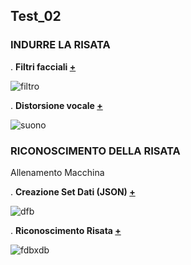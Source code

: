 ## Test_02

### INDURRE LA RISATA

. **Filtri facciali [+](https://editor.p5js.org/lucrezia1234/full/yT8KWfZ6b)**

![filtro](https://user-images.githubusercontent.com/79698027/122655096-416a3380-d150-11eb-9ae3-63e78183c056.JPG)

. **Distorsione vocale [+](https://editor.p5js.org/lucrezia1234/full/_Tmim0KnK)**

![suono](https://user-images.githubusercontent.com/79698027/122655200-06b4cb00-d151-11eb-9d3e-2b096963e428.JPG)

### RICONOSCIMENTO DELLA RISATA

Allenamento Macchina

. **Creazione Set Dati (JSON) [+](https://editor.p5js.org/lucrezia1234/full/aBD_e_EVm)**

![dfb](https://user-images.githubusercontent.com/79698027/122655245-48de0c80-d151-11eb-9657-4615b84dab8f.JPG)

. **Riconoscimento Risata [+](https://editor.p5js.org/lucrezia1234/full/Rosgw73sh)**

![fdbxdb](https://user-images.githubusercontent.com/79698027/122655897-724d6700-d156-11eb-87a5-1e89f6c0ece6.JPG)

